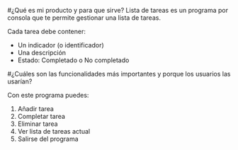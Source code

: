 #¿Qué es mi producto y para que sirve?
Lista de tareas es un programa por consola que te permite gestionar una 
lista de tareas.
 
Cada tarea debe contener: 
- Un indicador (o identificador) 
- Una descripción 
- Estado: Completado o No completado

#¿Cuáles son las funcionalidades más importantes y porque los usuarios las 
usarían?

Con este programa puedes:

1. Añadir tarea
2. Completar tarea
3. Eliminar tarea
4. Ver lista de tareas actual
5. Salirse del programa
 
